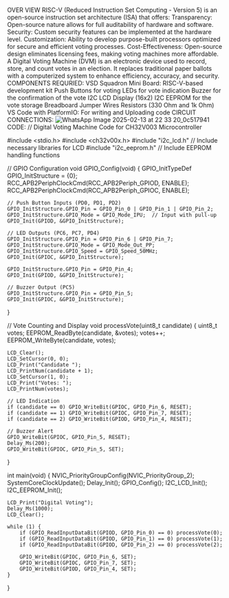 OVER VIEW
RISC-V (Reduced Instruction Set Computing - Version 5) is an open-source instruction set architecture (ISA) that offers: Transparency: Open-source nature allows for full auditability of hardware and software.  Security: Custom security features can be implemented at the hardware level. Customization: Ability to develop purpose-built processors optimized for secure and efficient voting processes. Cost-Effectiveness: Open-source design eliminates licensing fees, making voting machines more affordable.
A Digital Voting Machine (DVM) is an electronic device used to record, store, and count votes in an election. It replaces traditional paper ballots with a computerized system to enhance efficiency, accuracy, and security.
COMPONENTS REQURIED:
VSD Squadron Mini Board: RISC-V-based development kit
Push Buttons for voting
LEDs for vote indication
Buzzer for the confirmation of the vote
I2C LCD Display (16x2)
I2C EEPROM for the vote storage
Breadboard
Jumper Wires
Resistors (330 Ohm and 1k Ohm)
VS Code with PlatformIO: For writing and Uploading code
CIRCUIT CONNECTIONS:
![WhatsApp Image 2025-02-13 at 22 33 20_0c517941](https://github.com/user-attachments/assets/106df042-3b02-47d4-85b4-1db215ed44de)
CODE:
// Digital Voting Machine Code for CH32V003 Microcontroller

#include <stdio.h>
#include <ch32v00x.h>
#include "i2c_lcd.h"  // Include necessary libraries for LCD
#include "i2c_eeprom.h" // Include EEPROM handling functions

// GPIO Configuration
void GPIO_Config(void) {
    GPIO_InitTypeDef GPIO_InitStructure = {0};
    RCC_APB2PeriphClockCmd(RCC_APB2Periph_GPIOD, ENABLE);
    RCC_APB2PeriphClockCmd(RCC_APB2Periph_GPIOC, ENABLE);

    // Push Button Inputs (PD0, PD1, PD2)
    GPIO_InitStructure.GPIO_Pin = GPIO_Pin_0 | GPIO_Pin_1 | GPIO_Pin_2;
    GPIO_InitStructure.GPIO_Mode = GPIO_Mode_IPU;  // Input with pull-up
    GPIO_Init(GPIOD, &GPIO_InitStructure);

    // LED Outputs (PC6, PC7, PD4)
    GPIO_InitStructure.GPIO_Pin = GPIO_Pin_6 | GPIO_Pin_7;
    GPIO_InitStructure.GPIO_Mode = GPIO_Mode_Out_PP;
    GPIO_InitStructure.GPIO_Speed = GPIO_Speed_50MHz;
    GPIO_Init(GPIOC, &GPIO_InitStructure);

    GPIO_InitStructure.GPIO_Pin = GPIO_Pin_4;
    GPIO_Init(GPIOD, &GPIO_InitStructure);

    // Buzzer Output (PC5)
    GPIO_InitStructure.GPIO_Pin = GPIO_Pin_5;
    GPIO_Init(GPIOC, &GPIO_InitStructure);
}

// Vote Counting and Display
void processVote(uint8_t candidate) {
    uint8_t votes;
    EEPROM_ReadByte(candidate, &votes);
    votes++;
    EEPROM_WriteByte(candidate, votes);

    LCD_Clear();
    LCD_SetCursor(0, 0);
    LCD_Print("Candidate ");
    LCD_PrintNum(candidate + 1);
    LCD_SetCursor(1, 0);
    LCD_Print("Votes: ");
    LCD_PrintNum(votes);

    // LED Indication
    if (candidate == 0) GPIO_WriteBit(GPIOC, GPIO_Pin_6, RESET);
    if (candidate == 1) GPIO_WriteBit(GPIOC, GPIO_Pin_7, RESET);
    if (candidate == 2) GPIO_WriteBit(GPIOD, GPIO_Pin_4, RESET);

    // Buzzer Alert
    GPIO_WriteBit(GPIOC, GPIO_Pin_5, RESET);
    Delay_Ms(200);
    GPIO_WriteBit(GPIOC, GPIO_Pin_5, SET);
}

int main(void) {
    NVIC_PriorityGroupConfig(NVIC_PriorityGroup_2);
    SystemCoreClockUpdate();
    Delay_Init();
    GPIO_Config();
    I2C_LCD_Init();
    I2C_EEPROM_Init();

    LCD_Print("Digital Voting");
    Delay_Ms(1000);
    LCD_Clear();

    while (1) {
        if (GPIO_ReadInputDataBit(GPIOD, GPIO_Pin_0) == 0) processVote(0);
        if (GPIO_ReadInputDataBit(GPIOD, GPIO_Pin_1) == 0) processVote(1);
        if (GPIO_ReadInputDataBit(GPIOD, GPIO_Pin_2) == 0) processVote(2);

        GPIO_WriteBit(GPIOC, GPIO_Pin_6, SET);
        GPIO_WriteBit(GPIOC, GPIO_Pin_7, SET);
        GPIO_WriteBit(GPIOD, GPIO_Pin_4, SET);
    }
}
